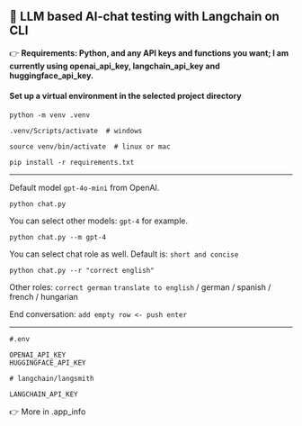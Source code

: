 ## 🌱 LLM based AI-chat testing with Langchain on CLI

:point_right: __Requirements: Python, and any API keys and functions you want; I am currently using openai_api_key, langchain_api_key and huggingface_api_key.__
#### Set up a virtual environment in the selected project directory
```
python -m venv .venv
```
```
.venv/Scripts/activate  # windows
```
```
source venv/bin/activate  # linux or mac
``` 
```
pip install -r requirements.txt
```
---
Default model `gpt-4o-mini` from OpenAI.
```
python chat.py
```
You can select other models: `gpt-4` for example.
```
python chat.py --m gpt-4
```
You can select chat role as well. Default is: `short and concise`
```
python chat.py --r "correct english"
```
Other roles: `correct german` `translate to english` / german / spanish / french / hungarian

End conversation: `add empty row <- push enter`

---
```
#.env

OPENAI_API_KEY
HUGGINGFACE_API_KEY

# langchain/langsmith

LANGCHAIN_API_KEY
```
:point_right: More in .app_info